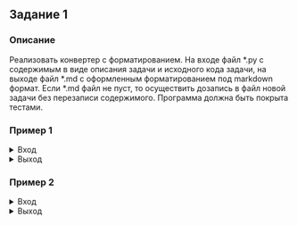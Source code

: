 ## Задание 1

### Описание

Реализовать конвертер c форматированием. На входе файл *.py c содержимым в виде описания задачи и исходного кода задачи, на выходе файл *.md с оформленным форматированием под markdown формат. Если *.md файл не пуст, то осуществить дозапись в файл новой задачи без перезаписи содержимого.
Программа должна быть покрыта тестами.

### Пример 1
<details><summary>Вход</summary><blockquote>
    
solution.py

```
# title Print Hello
# description Напечатать на экран Hello!
# ---end----
def print_hello():
    print('Hello!')
    
```    
 
out.md
````
````
</blockquote></details>


<details><summary>Выход</summary><blockquote>

out.md

````
+ [Print Hello](#print-hello)
## Print Hello
Напечатать на экран Hello!
```python 
def print_hello():
    print('Hello!')
```
````
</blockquote></details>

### Пример 2

<details><summary>Вход</summary><blockquote>

solution.py

```
# title Print Greeting
# description Напечатать на экран Greeting!
# ---end----
def print_greeting():
    print('Greeting!')
    
```    
 
out.md

````
+ [Print Hello](#print-hello)
## Print Hello
Напечатать на экран Hello!
```python 
def print_hello():
    print('Hello!')
```
````
</blockquote></details>
    
<details><summary>Выход</summary><blockquote>

out.md

````
+ [Print Hello](#print-hello)
+ [Print Greeting](#print-greeting)
## Print Hello
Напечатать на экран Hello!
```python 
def print_hello():
    print('Hello!')
```
## Print Greeting
Напечатать на экран Greeting!
```python 
def print_greeting():
    print('Greeting!')
```
````
</blockquote></details>
